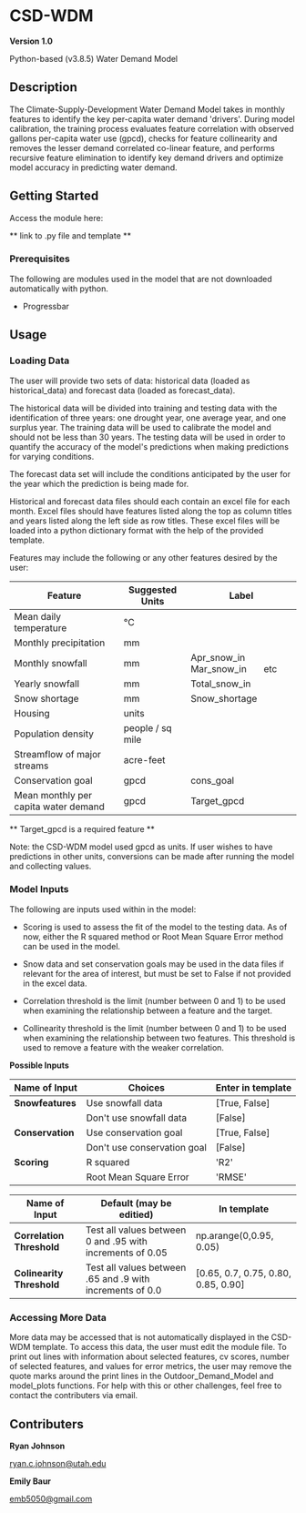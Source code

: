 # CSD-WDM 

**Version 1.0**

Python-based (v3.8.5) Water Demand Model

## Description

The Climate-Supply-Development Water Demand Model takes in monthly features to identify the key per-capita water demand 'drivers'. During model calibration, the training process evaluates feature correlation with observed gallons per-capita water use (gpcd), checks for feature collinearity and removes the lesser demand correlated co-linear feature, and performs recursive feature elimination to identify key demand drivers and optimize model accuracy in predicting water demand.

## Getting Started

Access the module here:

** link to .py file and template **

### Prerequisites

The following are modules used in the model that are not downloaded automatically with python.

* Progressbar

## Usage

### Loading Data

The user will provide two sets of data: historical data (loaded as historical_data) and forecast data (loaded as forecast_data).

The historical data will be divided into training and testing data with the identification of three years: one drought year, one average year, and one surplus year. The training data will be used to calibrate the model and should not be less than 30 years. The testing data will be used in order to quantify the accuracy of the model's predictions when making predictions for varying conditions.

The forecast data set will include the conditions anticipated by the user for the year which the prediction is being made for.

Historical and forecast data files should each contain an excel file for each month. Excel files should have features listed along the top as column titles and years listed along the left side as row titles. These excel files will be loaded into a python dictionary format with the help of the provided template.

Features may include the following or any other features desired by the user:

| Feature | Suggested Units | Label |
| --- | --- | --- |
| Mean daily temperature | °C |
| Monthly precipitation | mm | 
| Monthly snowfall | mm |  Apr_snow_in &nbsp;&nbsp;&nbsp;&nbsp;&nbsp; Mar_snow_in &nbsp;&nbsp;&nbsp;&nbsp;&nbsp; etc |
| Yearly snowfall | mm | Total_snow_in |
| Snow shortage | mm | Snow_shortage |  
| Housing | units | 
| Population density | people / sq mile |
| Streamflow of major streams | acre-feet |
| Conservation goal | gpcd | cons_goal |
| Mean monthly per capita water demand | gpcd | Target_gpcd |

**  Target_gpcd is a required feature ** 

Note: the CSD-WDM model used gpcd as units. If user wishes to have predictions in other units, conversions can be made after running the model and collecting values.

### Model Inputs

The following are inputs used within in the model:

* Scoring is used to assess the fit of the model to the testing data. As of now, either the R squared method or Root Mean Square Error method can be used in the model.

* Snow data and set conservation goals may be used in the data files if relevant for the area of interest, but must be set to False if not provided in the excel data.

* Correlation threshold is the limit (number between 0 and 1) to be used when examining the relationship between a feature and the target.

* Collinearity threshold is the limit (number between 0 and 1) to be used when examining the relationship between two features. This threshold is used to remove a feature with the weaker correlation. 

**Possible Inputs**

| Name of Input | Choices | Enter in template |
| --- | --- | --- |
| **Snowfeatures** | Use snowfall data | [True, False] |
| | Don't use snowfall data | [False] |
| **Conservation** | Use conservation goal | [True, False] |
| | Don't use conservation goal | [False] |
| **Scoring** | R squared | 'R2' |
| | Root Mean Square Error | 'RMSE' |

| Name of Input | Default (may be editied) | In template |
| --- | --- | --- |
| **Correlation Threshold** | Test all values between 0 and .95 with increments of 0.05 | np.arange(0,0.95, 0.05) |
| **Colinearity Threshold** | Test all values between .65 and .9 with increments of 0.0 | [0.65, 0.7, 0.75, 0.80, 0.85, 0.90] |

### Accessing More Data

More data may be accessed that is not automatically displayed in the CSD-WDM template. To access this data, the user must edit the module file. To print out lines with information about selected features, cv scores, number of selected features, and values for error metrics, the user may remove the quote marks around the print lines in the Outdoor_Demand_Model and model_plots functions. For help with this or other challenges, feel free to contact the contributers via email.

## Contributers

**Ryan Johnson**

ryan.c.johnson@utah.edu

**Emily Baur**

emb5050@gmail.com
